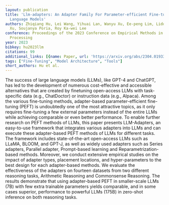 ```yaml
---
layout: publication
title: 'Llm-adapters: An Adapter Family For Parameter-efficient Fine-tuning Of Large
  Language Models'
authors: Zhiqiang Hu, Lei Wang, Yihuai Lan, Wanyu Xu, Ee-peng Lim, Lidong Bing, Xing
  Xu, Soujanya Poria, Roy Ka-wei Lee
conference: Proceedings of the 2023 Conference on Empirical Methods in Natural Language
  Processing
year: 2023
bibkey: hu2023llm
citations: 99
additional_links: [{name: Paper, url: 'https://arxiv.org/abs/2304.01933'}]
tags: ["Fine-Tuning", "Model Architecture", "Tools"]
short_authors: Hu et al.
---
```

The success of large language models (LLMs), like GPT-4 and ChatGPT, has led
to the development of numerous cost-effective and accessible alternatives that
are created by finetuning open-access LLMs with task-specific data (e.g.,
ChatDoctor) or instruction data (e.g., Alpaca). Among the various fine-tuning
methods, adapter-based parameter-efficient fine-tuning (PEFT) is undoubtedly
one of the most attractive topics, as it only requires fine-tuning a few
external parameters instead of the entire LLMs while achieving comparable or
even better performance. To enable further research on PEFT methods of LLMs,
this paper presents LLM-Adapters, an easy-to-use framework that integrates
various adapters into LLMs and can execute these adapter-based PEFT methods of
LLMs for different tasks. The framework includes state-of-the-art open-access
LLMs such as LLaMA, BLOOM, and GPT-J, as well as widely used adapters such as
Series adapters, Parallel adapter, Prompt-based learning and
Reparametrization-based methods. Moreover, we conduct extensive empirical
studies on the impact of adapter types, placement locations, and
hyper-parameters to the best design for each adapter-based methods. We evaluate
the effectiveness of the adapters on fourteen datasets from two different
reasoning tasks, Arithmetic Reasoning and Commonsense Reasoning. The results
demonstrate that using adapter-based PEFT in smaller-scale LLMs (7B) with few
extra trainable parameters yields comparable, and in some cases superior,
performance to powerful LLMs (175B) in zero-shot inference on both reasoning
tasks.
